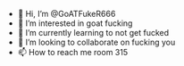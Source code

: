 - 👋 Hi, I’m @GoATFukeR666
- 👀 I’m interested in goat fucking
- 🌱 I’m currently learning to not get fucked
- 💞️ I’m looking to collaborate on fucking you
- 📫 How to reach me room 315

<!---
GoATFukeR666/GoATFukeR666 is a ✨ special ✨ repository because its `README.md` (this file) appears on your GitHub profile.
You can click the Preview link to take a look at your changes.
--->
